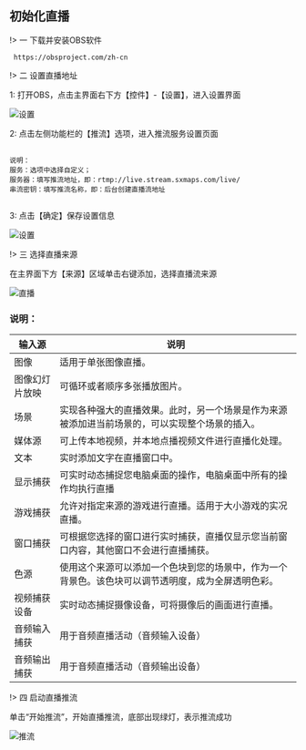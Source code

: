 ## 初始化直播

!> 一 下载并安装OBS软件 

```` text
 https://obsproject.com/zh-cn

````

!> 二 设置直播地址 

1: 打开OBS，点击主界面右下方【控件】-【设置】，进入设置界面

![设置](https://static.sxmaps.com/images/docs/obs_setting.png)

2: 点击左侧功能栏的【推流】选项，进入推流服务设置页面

```` text

说明：
服务：选项中选择自定义；
服务器：填写推流地址，即：​rtmp://live.stream.sxmaps.com/live/
串流密钥：填写推流名称，即：​后台创建直播流地址


````

3: 点击【确定】保存设置信息

![设置](https://static.sxmaps.com/images/docs/%E7%9B%B4%E6%92%AD%E9%85%8D%E7%BD%AE.png)




!> 三 选择直播来源 

在主界面下方【来源】区域单击右键添加，选择直播流来源

![直播](https://static.sxmaps.com/images/docs/obs_live_source.png)



### 说明：

| 输入源 | 说明 | 
| ---- | ---- | 
| 图像 | 适用于单张图像直播。  | 
| 图像幻灯片放映 | 可循环或者顺序多张播放图片。 | 
| 场景 | 实现各种强大的直播效果。此时，另一个场景是作为来源被添加进当前场景的，可以实现整个场景的插入。 |
| 媒体源 |  可上传本地视频，并本地点播视频文件进行直播化处理。 |
| 文本 | 实时添加文字在直播窗口中。 |
| 显示捕获 | 可实时动态捕捉您电脑桌面的操作，电脑桌面中所有的操作均执行直播 |
| 游戏捕获 | 允许对指定来源的游戏进行直播。适用于大小游戏的实况直播。 |
| 窗口捕获 | 可根据您选择的窗口进行实时捕获，直播仅显示您当前窗口内容，其他窗口不会进行直播捕获。 |
| 色源 | 使用这个来源可以添加一个色块到您的场景中，作为一个背景色。该色块可以调节透明度，成为全屏透明色彩。 |
| 视频捕获设备 | 实时动态捕捉摄像设备，可将摄像后的画面进行直播。 |
| 音频输入捕获| 用于音频直播活动（音频输入设备） |
| 音频输出捕获| 用于音频直播活动（音频输出设备） |



!> 四 启动直播推流

单击“开始推流”，开始直播推流，底部出现绿灯，表示推流成功

![推流](https://static.sxmaps.com/images/docs/WX20210601-183702%402x.png)